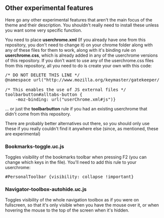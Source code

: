 <h2>Other experimental features</h2>
<p>Here go any other experimental features that aren't the main focus of the theme and their description. You shouldn't really need to install these unless you want some very specific function.</p>

<p>You need to place <b>userchrome.xml</b> (If you already have one from this repository, you don't need to change it) on your chrome folder along with any of these files for them to work, along with it's binding rule on <b>userchrome.css</b>, which is already added in any of the userchrome versions of this repository. If you don't want to use any of the userchrome.css files from this repository, all you need to do is create your own with this code:</p>

<pre>
/* DO NOT DELETE THIS LINE */
@namespace url("http://www.mozilla.org/keymaster/gatekeeper/there.is.only.xul");

/* This enables the use of JS external files */
toolbarbutton#alltabs-button {
    -moz-binding: url("userChrome.xml#js")}
</pre>
<p>... or just the <b>toolbarbutton</b> rule if you had an existing userchrome that didn't come from this repository.</p>

<p>There are probably better alternatives out there, so you should only use these if you really couldn't find it anywhere else (since, as mentioned, these are experimental)</p>

<h3>Bookmarks-toggle.uc.js</h3>
<p>Toggles visibility of the bookmarks toolbar when pressing F2 (you can change which keys in the file). You'll need to add this rule to your userchrome:</p>
<pre>#PersonalToolbar {visibility: collapse !important}</pre>

<h3>Navigator-toolbox-autohide.uc.js</h3>
<p>Toggles visibility of the whole navigation toolbox as if you were on fullscreen, so that it's only visible when you have the mouse over it, or when hovering the mouse to the top of the screen when it's hidden.</p>